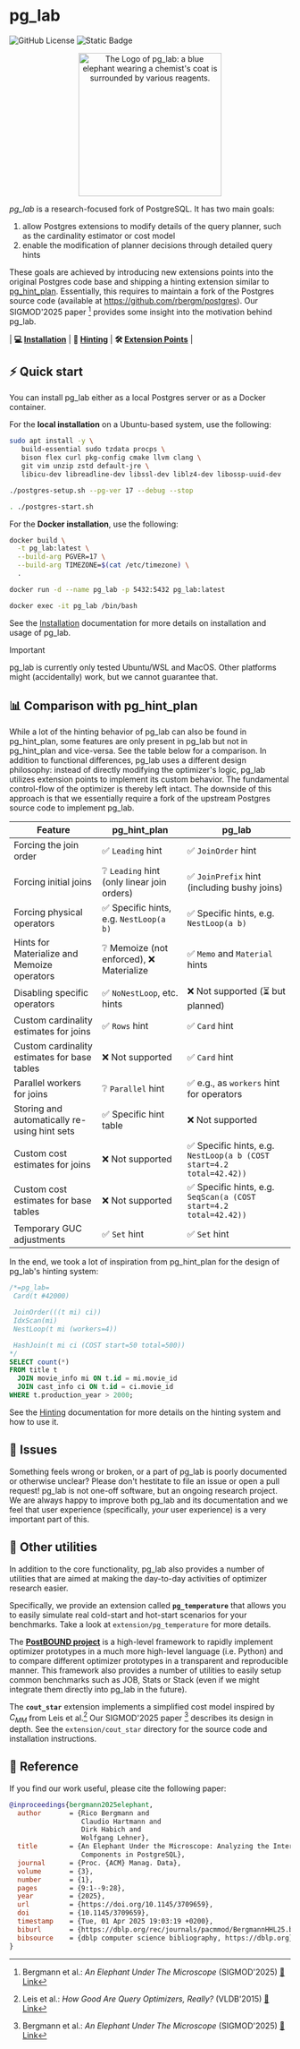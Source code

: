 # pg_lab

![GitHub License](https://img.shields.io/github/license/rbergm/pg_lab)
![Static Badge](https://img.shields.io/badge/version-0.3.0-blue)

<p align="center">
  <img src="assets/pg_lab_logo.png" width="256" alt="The Logo of pg_lab: a blue elephant wearing a chemist's coat is surrounded by various reagents." />
</p>

_pg\_lab_ is a research-focused fork of PostgreSQL.
It has two main goals:

1. allow Postgres extensions to modify details of the query planner, such as the cardinality estimator or cost model
2. enable the modification of planner decisions through detailed query hints

These goals are achieved by introducing new extensions points into the original Postgres code base and shipping a hinting
extension similar to [pg_hint_plan](https://github.com/ossc-db/pg_hint_plan).
Essentially, this requires to maintain a fork of the Postgres source code (available at
https://github.com/rbergm/postgres).
Our SIGMOD'2025 paper [^elephant] provides some insight into the motivation behind pg_lab.

| **💻 [Installation](docs/installation.md)** | **📝 [Hinting](docs/hinting.md)** | **🛠️ [Extension Points](docs/extension_points.md)** |


## ⚡ Quick start

You can install pg_lab either as a local Postgres server or as a Docker container.

For the **local installation** on a Ubuntu-based system, use the following:

```sh
sudo apt install -y \
   build-essential sudo tzdata procps \
   bison flex curl pkg-config cmake llvm clang \
   git vim unzip zstd default-jre \
   libicu-dev libreadline-dev libssl-dev liblz4-dev libossp-uuid-dev

./postgres-setup.sh --pg-ver 17 --debug --stop

. ./postgres-start.sh
```

For the **Docker installation**, use the following:

```sh
docker build \
  -t pg_lab:latest \
  --build-arg PGVER=17 \
  --build-arg TIMEZONE=$(cat /etc/timezone) \
  .

docker run -d --name pg_lab -p 5432:5432 pg_lab:latest

docker exec -it pg_lab /bin/bash
```

See the [Installation](docs/installation.md) documentation for more details on installation and usage of pg_lab.

> [!IMPORTANT]
> pg_lab is currently only tested Ubuntu/WSL and MacOS.
> Other platforms might (accidentally) work, but we cannot guarantee that.


## 📊 Comparison with pg_hint_plan

While a lot of the hinting behavior of pg_lab can also be found in pg_hint_plan, some features are only present in pg_lab
but not in pg_hint_plan and vice-versa.
See the table below for a comparison.
In addition to functional differences, pg_lab uses a different design philosophy:
instead of directly modifying the optimizer's logic, pg_lab utilizes extension points to implement its custom behavior.
The fundamental control-flow of the optimizer is thereby left intact.
The downside of this approach is that we essentially require a fork of the upstream Postgres source code to implement
pg_lab.

| Feature | pg_hint_plan | pg_lab |
|---------|--------------|--------|
| Forcing the join order | ✅ `Leading` hint | ✅ `JoinOrder` hint |
| Forcing initial joins | ❔ `Leading` hint (only linear join orders) | ✅ `JoinPrefix` hint (including bushy joins) |
| Forcing physical operators | ✅ Specific hints, e.g. `NestLoop(a b)` | ✅ Specific hints, e.g. `NestLoop(a b)` |
| Hints for Materialize and Memoize operators | ❔ Memoize (not enforced), ❌ Materialize | ✅ `Memo` and `Material` hints |
| Disabling specific operators | ✅ `NoNestLoop`, etc. hints | ❌ Not supported (⏳ but planned) |
| Custom cardinality estimates for joins | ✅ `Rows` hint | ✅ `Card` hint |
| Custom cardinality estimates for base tables | ❌ Not supported | ✅ `Card` hint |
| Parallel workers for joins | ❔ `Parallel` hint | ✅ e.g., as `workers` hint for operators |
| Storing and automatically re-using hint sets | ✅ Specific hint table | ❌ Not supported |
| Custom cost estimates for joins | ❌ Not supported | ✅ Specific hints, e.g. `NestLoop(a b (COST start=4.2 total=42.42))` |
| Custom cost estimates for base tables | ❌ Not supported | ✅ Specific hints, e.g. `SeqScan(a (COST start=4.2 total=42.42))` |
| Temporary GUC adjustments | ✅ `Set` hint | ✅ `Set` hint |

In the end, we took a lot of inspiration from pg_hint_plan for the design of pg_lab's hinting system:

```sql
/*=pg_lab=
 Card(t #42000)

 JoinOrder(((t mi) ci))
 IdxScan(mi)
 NestLoop(t mi (workers=4))

 HashJoin(t mi ci (COST start=50 total=500))
*/
SELECT count(*)
FROM title t
  JOIN movie_info mi ON t.id = mi.movie_id
  JOIN cast_info ci ON t.id = ci.movie_id
WHERE t.production_year > 2000;
```

See the [Hinting](docs/hinting.md) documentation for more details on the hinting system and how to use it.


## 🤬 Issues

Something feels wrong or broken, or a part of pg_lab is poorly documented or otherwise unclear?
Please don't hestitate to file an issue or open a pull request!
pg_lab is not one-off software, but an ongoing research project.
We are always happy to improve both pg_lab and its documentation and we feel that user experience (specifically,
_your_ user experience) is a very important part of this.


## 🧰 Other utilities

In addition to the core functionality, pg_lab also provides a number of utilities that are aimed at making the day-to-day
activities of optimizer research easier.

Specifically, we provide an extension called **`pg_temperature`** that allows you to easily simulate real cold-start and
hot-start scenarios for your benchmarks.
Take a look at `extension/pg_temperature` for more details.

The **[PostBOUND project](https://github.com/rbergm/PostBOUND)** is a high-level framework to rapidly implement optimizer
prototypes in a much more high-level language (i.e. Python) and to compare different optimizer prototypes in a transparent
and reproducible manner.
This framework also provides a number of utilities to easily setup common benchmarks such as JOB, Stats or Stack (even
if we might integrate them directly into pg_lab in the future).

The **`cout_star`** extension implements a simplified cost model inspired by $C_{MM}$ from Leis et al.[^how-good]
Our SIGMOD'2025 paper [^elephant] describes its design in depth.
See the `extension/cout_star` directory for the source code and installation instructions.

[^how-good]: Leis et al.: _How Good Are Query Optimizers, Really?_ (VLDB'2015) [🔗 Link](https://www.vldb.org/pvldb/vol9/p204-leis.pdf)

[^elephant]: Bergmann et al.: _An Elephant Under The Microscope_ (SIGMOD'2025) [🔗 Link](https://dl.acm.org/doi/10.1145/3709659)


## 🫶 Reference

If you find our work useful, please cite the following paper:

```bibtex
@inproceedings{bergmann2025elephant,
  author       = {Rico Bergmann and
                  Claudio Hartmann and
                  Dirk Habich and
                  Wolfgang Lehner},
  title        = {An Elephant Under the Microscope: Analyzing the Interaction of Optimizer
                  Components in PostgreSQL},
  journal      = {Proc. {ACM} Manag. Data},
  volume       = {3},
  number       = {1},
  pages        = {9:1--9:28},
  year         = {2025},
  url          = {https://doi.org/10.1145/3709659},
  doi          = {10.1145/3709659},
  timestamp    = {Tue, 01 Apr 2025 19:03:19 +0200},
  biburl       = {https://dblp.org/rec/journals/pacmmod/BergmannHHL25.bib},
  bibsource    = {dblp computer science bibliography, https://dblp.org}
}
```

